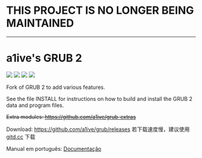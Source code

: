 # THIS PROJECT IS NO LONGER BEING MAINTAINED 

* * *

# a1ive's GRUB 2

![](https://img.shields.io/github/license/a1ive/grub) ![](https://img.shields.io/travis/a1ive/grub) ![](https://img.shields.io/github/release-date/a1ive/grub) ![](https://img.shields.io/github/downloads/a1ive/grub/total)

Fork of GRUB 2 to add various features.

See the file INSTALL for instructions on how to build and install the GRUB 2 data and program files.

~~Extra modules: https://github.com/a1ive/grub-extras~~

Download: https://github.com/a1ive/grub/releases
若下载速度慢，建议使用 [gitd.cc](http://gitd.cc/) 下载

Manual em português: [Documentação](https://github.com/miguel7penteado/grub2/blob/main/documenta%C3%A7%C3%A3o/)
